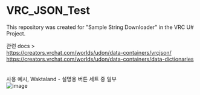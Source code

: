 # VRC_JSON_Test

This repository was created for "Sample String Downloader" in the VRC U# Project.

관련 docs > \
https://creators.vrchat.com/worlds/udon/data-containers/vrcjson/
\
https://creators.vrchat.com/worlds/udon/data-containers/data-dictionaries \
\
\
사용 예시, Waktaland - 설명용 버튼 세트 중 일부\
![image](https://github.com/Listing2/VRC-JSON-Test/assets/107299092/d17568a8-a4b9-442a-a222-6360a98b5aa0)

